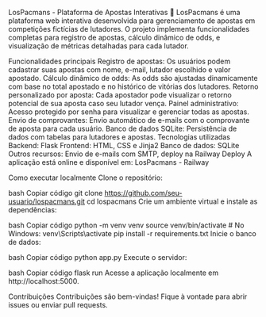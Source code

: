 LosPacmans - Plataforma de Apostas Interativas 🥊
LosPacmans é uma plataforma web interativa desenvolvida para gerenciamento de apostas em competições fictícias de lutadores. O projeto implementa funcionalidades completas para registro de apostas, cálculo dinâmico de odds, e visualização de métricas detalhadas para cada lutador.

Funcionalidades principais
Registro de apostas: Os usuários podem cadastrar suas apostas com nome, e-mail, lutador escolhido e valor apostado.
Cálculo dinâmico de odds: As odds são ajustadas dinamicamente com base no total apostado e no histórico de vitórias dos lutadores.
Retorno personalizado por aposta: Cada apostador pode visualizar o retorno potencial de sua aposta caso seu lutador vença.
Painel administrativo: Acesso protegido por senha para visualizar e gerenciar todas as apostas.
Envio de comprovantes: Envio automático de e-mails com o comprovante de aposta para cada usuário.
Banco de dados SQLite: Persistência de dados com tabelas para lutadores e apostas.
Tecnologias utilizadas
Backend: Flask
Frontend: HTML, CSS e Jinja2
Banco de dados: SQLite
Outros recursos: Envio de e-mails com SMTP, deploy na Railway
Deploy
A aplicação está online e disponível em: LosPacmans - Railway


Como executar localmente
Clone o repositório:

bash
Copiar código
git clone https://github.com/seu-usuario/lospacmans.git
cd lospacmans
Crie um ambiente virtual e instale as dependências:

bash
Copiar código
python -m venv venv
source venv/bin/activate  # No Windows: venv\Scripts\activate
pip install -r requirements.txt
Inicie o banco de dados:

bash
Copiar código
python app.py
Execute o servidor:

bash
Copiar código
flask run
Acesse a aplicação localmente em http://localhost:5000.

Contribuições
Contribuições são bem-vindas! Fique à vontade para abrir issues ou enviar pull requests.
